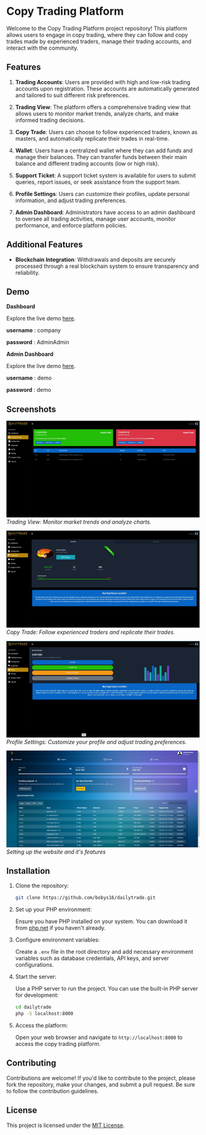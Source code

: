 # Copy Trading Platform

Welcome to the Copy Trading Platform project repository! This platform allows users to engage in copy trading, where they can follow and copy trades made by experienced traders, manage their trading accounts, and interact with the community.

## Features

1. **Trading Accounts**: Users are provided with high and low-risk trading accounts upon registration. These accounts are automatically generated and tailored to suit different risk preferences.

2. **Trading View**: The platform offers a comprehensive trading view that allows users to monitor market trends, analyze charts, and make informed trading decisions.

3. **Copy Trade**: Users can choose to follow experienced traders, known as masters, and automatically replicate their trades in real-time.

4. **Wallet**: Users have a centralized wallet where they can add funds and manage their balances. They can transfer funds between their main balance and different trading accounts (low or high risk).

5. **Support Ticket**: A support ticket system is available for users to submit queries, report issues, or seek assistance from the support team.

6. **Profile Settings**: Users can customize their profiles, update personal information, and adjust trading preferences.

7. **Admin Dashboard**: Administrators have access to an admin dashboard to oversee all trading activities, manage user accounts, monitor performance, and enforce platform policies.

## Additional Features

- **Blockchain Integration**: Withdrawals and deposits are securely processed through a real blockchain system to ensure transparency and reliability.

## Demo

**Dashboard**

Explore the live demo [here](https://trade.solvine.online).

**username**  : company

**password** : AdminAdmin

**Admin Dashboard**

Explore the live demo [here](https://trade.solvine.online/admin/login).

**username**  : demo

**password** : demo


## Screenshots

![Trading View](screenshots/ss1.jpg)
*Trading View: Monitor market trends and analyze charts.*

![Copy Trade](screenshots/ss2.jpg)
*Copy Trade: Follow experienced traders and replicate their trades.*

![Balance Management](screenshots/ss3.jpg)
*Profile Settings: Customize your profile and adjust trading preferences.*

![Admin Dashboard](screenshots/ss4.jpg)
*Setting up the website and it's features*

## Installation

1. Clone the repository:

   ```bash
   git clone https://github.com/bobys16/dailytrade.git
   ```

2. Set up your PHP environment:

   Ensure you have PHP installed on your system. You can download it from [php.net](https://www.php.net/downloads.php) if you haven't already.

3. Configure environment variables:

   Create a `.env` file in the root directory and add necessary environment variables such as database credentials, API keys, and server configurations.

4. Start the server:

   Use a PHP server to run the project. You can use the built-in PHP server for development:

   ```bash
   cd dailytrade
   php -S localhost:8000
   ```

5. Access the platform:

   Open your web browser and navigate to `http://localhost:8000` to access the copy trading platform.

## Contributing

Contributions are welcome! If you'd like to contribute to the project, please fork the repository, make your changes, and submit a pull request. Be sure to follow the contribution guidelines.

## License

This project is licensed under the [MIT License](LICENSE).
